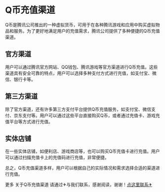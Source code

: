 # Q币充值渠道

Q币是腾讯公司推出的一种虚拟货币，可用于在各种腾讯游戏和应用中购买虚拟物品和服务。为了更好地满足用户的充值需求，腾讯公司提供了多种便捷的Q币充值渠道。

## 官方渠道

用户可以通过腾讯官方网站、QQ钱包、腾讯游戏等官方渠道进行Q币充值。这些渠道具有安全可靠的特点，用户可以选择多种支付方式进行充值，如支付宝、微信、银行卡等。

## 第三方渠道

除了官方渠道，还有许多第三方支付平台提供Q币充值服务，如支付宝、微信支付、京东支付等。用户可以通过这些平台直接购买Q币，或者通过充值卡、游戏充值平台等方式进行充值。

## 实体店铺

在一些实体店铺，如便利店、游戏商店等，也可以购买Q币充值卡进行充值。用户可以通过扫描充值卡上的充值码进行充值，非常便捷。

总之，Q币充值渠道多样，用户可以根据自己的实际情况和需求选择合适的渠道进行充值。

更多 关于Q币充值渠道 请通过✈与我们联系，感谢阅读，谢谢！[点这里联系✈](https://sms.k02.cc)